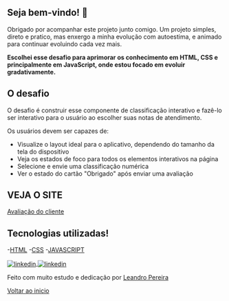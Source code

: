<div id="top">

## Seja bem-vindo! 👋

Obrigado por acompanhar este projeto junto comigo. Um projeto simples, direto e pratico, mas enxergo a minha evolução com autoestima, e animado para continuar evoluindo cada vez mais. 


**Escolhei esse desafio para aprimorar os conhecimento em HTML, CSS e principalmente em JavaScript, onde estou focado em evoluir gradativamente.**

## O desafio


O desafio é construir esse componente de classificação interativo e fazê-lo ser interativo para o usuário ao escolher suas notas de atendimento.


Os usuários devem ser capazes de:

- Visualize o layout ideal para o aplicativo, dependendo do tamanho da tela do dispositivo
- Veja os estados de foco para todos os elementos interativos na página
- Selecione e envie uma classificação numérica
- Ver o estado do cartão "Obrigado" após enviar uma avaliação

## VEJA O SITE

<a href="https://avaliacaocliente.netlify.app/" target="_blank">Avaliação do cliente</a>

## Tecnologias utilizadas!

-[HTML](https://developer.mozilla.org/pt-BR/docs/Web/HTML)
-[CSS](https://developer.mozilla.org/pt-BR/docs/Learn/Getting_started_with_the_web/CSS_basics)
-[JAVASCRIPT](https://developer.mozilla.org/pt-BR/docs/Web/JavaScript/Guide/Introduction)


<a href="https://linkedin.com/in/leandropereira-dev/" target="_blank">
    <img align="center" src="https://img.shields.io/badge/LinkedIn-0077B5?style=for-the-badge&logo=linkedin&logoColor=white" alt="linkedin"/>
</a>

<a href="https://www.instagram.com/le_codigo/" target="_blank">
    <img align="center" src="https://img.shields.io/badge/Instagram-E4405F?style=for-the-badge&logo=instagram&logoColor=white/le_codigo" alt="linkedin"/>
</a> 

Feito com muito estudo e dedicação por <a href="https://github.com/OLeandroPereira" target="_blank">Leandro Pereira</a>

<a href="#top">Voltar ao inicio</a>